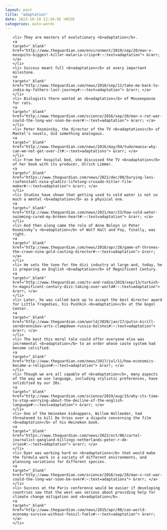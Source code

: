 ```yaml
---
layout: post
title: "adaptation"
date: 2023-10-10 12:34:56 +0530
categories: auto-words
---
```

<ol>

    <li> They are masters of evolutionary <b>adaptation</b>.
    <a 
    target="_blank" 
    href="http://www.theguardian.com/environment/2019/sep/20/man-v-mosquito-biggest-killer-malaria-crispr#:~:text=adaptation"> &rarr; </a>
    </li>
    <li> Success meant full <b>adaptation</b> at every important milestone.
    <a 
    target="_blank" 
    href="http://www.theguardian.com/news/2018/sep/11/take-me-back-to-india-my-fathers-last-journey#:~:text=adaptation"> &rarr; </a>
    </li>
    <li> Biologists there wanted an <b>adaptation</b> of Mouseopause for rats.
    <a 
    target="_blank" 
    href="http://www.theguardian.com/science/2016/sep/20/man-v-rat-war-could-the-long-war-soon-be-over#:~:text=adaptation"> &rarr; </a>
    </li>
    <li> Peter Kosminsky, the director of the TV <b>adaptations</b> of Mantel’s novels, did something analogous.
    <a 
    target="_blank" 
    href="http://www.theguardian.com/news/2016/may/04/tudormania-why-can-we-not-get-over-it#:~:text=adaptations"> &rarr; </a>
    </li>
    <li> From her hospital bed, she discussed the TV <b>adaptation</b> of her book with its producer, Ulrich Limmer.
    <a 
    target="_blank" 
    href="https://www.theguardian.com/news/2021/dec/09/burying-leni-riefenstahl-nina-gladitz-lifelong-crusade-hitler-film-maker#:~:text=adaptation"> &rarr; </a>
    </li>
    <li> Studies have shown that getting used to cold water is not so much a mental <b>adaptation</b> as a physical one.
    <a 
    target="_blank" 
    href="http://www.theguardian.com/news/2021/mar/23/how-cold-water-swimming-cured-my-broken-heart#:~:text=adaptation"> &rarr; </a>
    </li>
    <li> And then along came the role of Anne Boleyn in Peter Kosminsky’s <b>adaptation</b> of Wolf Hall and Foy, finally, was right.
    <a 
    target="_blank" 
    href="http://www.theguardian.com/news/2018/apr/26/game-of-thrones-the-crown-nina-gold-casting-director#:~:text=adaptation"> &rarr; </a>
    </li>
    <li> He sets the tone for the dizi industry at large and, today, he is preparing an English <b>adaptation</b> of Magnificent Century.
    <a 
    target="_blank" 
    href="http://www.theguardian.com/tv-and-radio/2019/sep/13/turkish-tv-magnificent-century-dizi-taking-over-world#:~:text=adaptation"> &rarr; </a>
    </li>
    <li> Later, he was called back up to accept the best director award for Little Tragedies, his Pushkin <b>adaptation</b> at the Gogol Center.
    <a 
    target="_blank" 
    href="http://www.theguardian.com/world/2020/jan/17/putin-kirill-serebrennikov-arts-clampdown-russia-bolshoi#:~:text=adaptation"> &rarr; </a>
    </li>
    <li> The best this moral tale could offer everyone else was incremental <b>adaptation</b> to an order whose caste system had become calcified.
    <a 
    target="_blank" 
    href="http://www.theguardian.com/news/2017/jul/11/how-economics-became-a-religion#:~:text=adaptation"> &rarr; </a>
    </li>
    <li> Though we are all capable of <b>adaptation</b>, many aspects of the way we use language, including stylistic preferences, have solidified by our 20s.
    <a 
    target="_blank" 
    href="http://www.theguardian.com/science/2019/aug/15/why-its-time-to-stop-worrying-about-the-decline-of-the-english-language#:~:text=adaptation"> &rarr; </a>
    </li>
    <li> One of the Heineken kidnappers, Willem Holleeder, had threatened to kill De Vries over a dispute concerning the film <b>adaptation</b> of his Heineken book.
    <a 
    target="_blank" 
    href="https://www.theguardian.com/news/2022/oct/06/cartel-journalist-gangland-killings-netherlands-peter-r-de-vries#:~:text=adaptation"> &rarr; </a>
    </li>
    <li> Dyer was working hard on <b>adaptations</b> that would make the formula work in a variety of different environments, and planning variations for different species.
    <a 
    target="_blank" 
    href="http://www.theguardian.com/science/2016/sep/20/man-v-rat-war-could-the-long-war-soon-be-over#:~:text=adaptations"> &rarr; </a>
    </li>
    <li> Success at the Paris conference would be easier if developing countries saw that the west was serious about providing help for climate change mitigation and <b>adaptation</b>.
    <a 
    target="_blank" 
    href="http://www.theguardian.com/news/2015/apr/08/can-world-economy-survive-without-fossil-fuels#:~:text=adaptation"> &rarr; </a>
    </li>